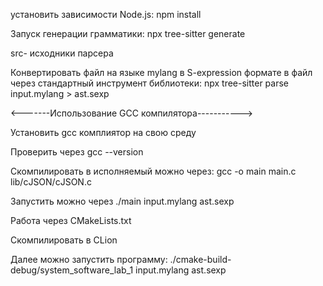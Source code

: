 установить зависимости Node.js:
npm install

Запуск генерации грамматики:
npx tree-sitter generate

src- исходники парсера

Конвертировать файл на языке mylang в S-expression формате в файл через стандартный инструмент библиотеки:
npx tree-sitter parse input.mylang > ast.sexp

<-------Использование GCC компилятора----------->

Установить gcc комплиятор на свою среду

Проверить через gcc --version

Скомпилировать в исполняемый можно через:
gcc -o main main.c lib/cJSON/cJSON.c

Запустить можно через
./main input.mylang ast.sexp

Работа через CMakeLists.txt

Скомпилировать в CLion

Далее можно запустить программу:
./cmake-build-debug/system_software_lab_1 input.mylang ast.sexp
